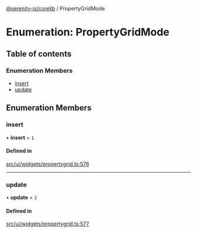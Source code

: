 [@serenity-is/corelib](../README.md) / PropertyGridMode

# Enumeration: PropertyGridMode

## Table of contents

### Enumeration Members

- [insert](PropertyGridMode.md#insert)
- [update](PropertyGridMode.md#update)

## Enumeration Members

### insert

• **insert** = ``1``

#### Defined in

[src/ui/widgets/propertygrid.ts:576](https://github.com/serenity-is/serenity/blob/master/packages/corelib/src/ui/widgets/propertygrid.ts#L576)

___

### update

• **update** = ``2``

#### Defined in

[src/ui/widgets/propertygrid.ts:577](https://github.com/serenity-is/serenity/blob/master/packages/corelib/src/ui/widgets/propertygrid.ts#L577)
